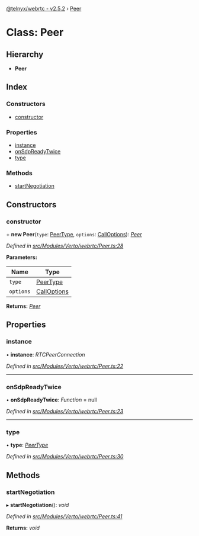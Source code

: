 [@telnyx/webrtc - v2.5.2](../README.md) › [Peer](peer.md)

# Class: Peer

## Hierarchy

* **Peer**

## Index

### Constructors

* [constructor](peer.md#constructor)

### Properties

* [instance](peer.md#instance)
* [onSdpReadyTwice](peer.md#onsdpreadytwice)
* [type](peer.md#type)

### Methods

* [startNegotiation](peer.md#startnegotiation)

## Constructors

###  constructor

\+ **new Peer**(`type`: [PeerType](../enums/peertype.md), `options`: [CallOptions](../interfaces/calloptions.md)): *[Peer](peer.md)*

*Defined in [src/Modules/Verto/webrtc/Peer.ts:28](https://github.com/team-telnyx/webrtc/blob/main/packages/js/src/Modules/Verto/webrtc/Peer.ts#L28)*

**Parameters:**

Name | Type |
------ | ------ |
`type` | [PeerType](../enums/peertype.md) |
`options` | [CallOptions](../interfaces/calloptions.md) |

**Returns:** *[Peer](peer.md)*

## Properties

###  instance

• **instance**: *RTCPeerConnection*

*Defined in [src/Modules/Verto/webrtc/Peer.ts:22](https://github.com/team-telnyx/webrtc/blob/main/packages/js/src/Modules/Verto/webrtc/Peer.ts#L22)*

___

###  onSdpReadyTwice

• **onSdpReadyTwice**: *Function* =  null

*Defined in [src/Modules/Verto/webrtc/Peer.ts:23](https://github.com/team-telnyx/webrtc/blob/main/packages/js/src/Modules/Verto/webrtc/Peer.ts#L23)*

___

###  type

• **type**: *[PeerType](../enums/peertype.md)*

*Defined in [src/Modules/Verto/webrtc/Peer.ts:30](https://github.com/team-telnyx/webrtc/blob/main/packages/js/src/Modules/Verto/webrtc/Peer.ts#L30)*

## Methods

###  startNegotiation

▸ **startNegotiation**(): *void*

*Defined in [src/Modules/Verto/webrtc/Peer.ts:41](https://github.com/team-telnyx/webrtc/blob/main/packages/js/src/Modules/Verto/webrtc/Peer.ts#L41)*

**Returns:** *void*
